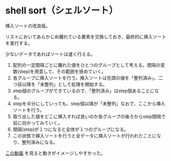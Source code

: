 # shell sort（シェルソート）

挿入ソートの改良版。

リストにおいてあらかじめ離れている要素を交換しておき、最終的に挿入ソートを実行する。

少ないデータであればソートは速く行える。

1. 配列の一定間隔ごとに離れた値をひとつのグループとして考える。間隔の変数(step)を用意して、その範囲を狭めていく。
1. 各グループに挿入ソートを行う。挿入ソートは先頭の値を「整列済み」、二つ目以降を「未整列」として処理を開始する。
1. step個のグループができているので、「整列済み」はstep個あることになる。
1. stepを半分にしていっても、step個以降が「未整列」なおで、ここから挿入ソートを行う。
1. 取り出した値をどこに挿入すれば良いのか各グループの後ろからstep間隔で前に向かってみていく。
1. 間隔(step)が１つになると全体が１つのグループになる。
1. この状態で挿入ソートを行うと全データに挿入ソートが行われたことになり、整列済みになる。

[この動画](https://www.youtube.com/watch?v=CmPA7zE8mx0) を見ると動きがイメージしやすかった。
